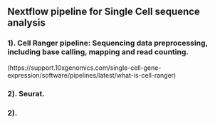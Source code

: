 <h2> Nextflow pipeline for Single Cell sequence analysis </h2>

<h3>1). Cell Ranger pipeline: Sequencing data preprocessing, including base calling, mapping and read counting.</h3> (https://support.10xgenomics.com/single-cell-gene-expression/software/pipelines/latest/what-is-cell-ranger)

<h3>2). Seurat.</h3>

<h3>2). </h3>
